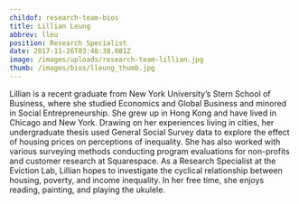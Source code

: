```yaml
---
childof: research-team-bios
title: Lillian Leung
abbrev: lleu
position: Research Specialist
date: 2017-11-26T03:48:38.081Z
image: /images/uploads/research-team-lillian.jpg
thumb: /images/bios/lleung_thumb.jpg
---
```





Lillian is a recent graduate from New York University’s Stern School of Business, where she studied Economics and Global Business and minored in Social Entrepreneurship. She grew up in Hong Kong and have lived in Chicago and New York. Drawing on her experiences living in cities, her undergraduate thesis used General Social Survey data to explore the effect of housing prices on perceptions of inequality. She has also worked with various surveying methods conducting program evaluations for non-profits and customer research at Squarespace. As a Research Specialist at the Eviction Lab, Lillian hopes to investigate the cyclical relationship between housing, poverty, and income inequality. In her free time, she enjoys reading, painting, and playing the ukulele.
